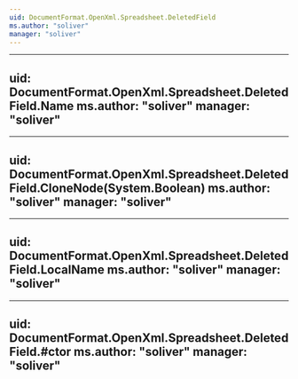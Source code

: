 ```yaml
---
uid: DocumentFormat.OpenXml.Spreadsheet.DeletedField
ms.author: "soliver"
manager: "soliver"
---
```


---
uid: DocumentFormat.OpenXml.Spreadsheet.DeletedField.Name
ms.author: "soliver"
manager: "soliver"
---

---
uid: DocumentFormat.OpenXml.Spreadsheet.DeletedField.CloneNode(System.Boolean)
ms.author: "soliver"
manager: "soliver"
---

---
uid: DocumentFormat.OpenXml.Spreadsheet.DeletedField.LocalName
ms.author: "soliver"
manager: "soliver"
---

---
uid: DocumentFormat.OpenXml.Spreadsheet.DeletedField.#ctor
ms.author: "soliver"
manager: "soliver"
---

